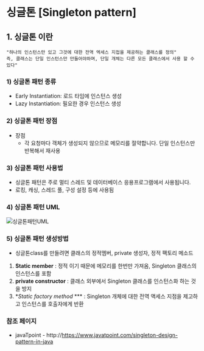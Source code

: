 # 싱글톤 [Singleton pattern]

## 1. 싱글톤 이란
```
"하나의 인스턴스만 있고 그것에 대한 전역 엑세스 지접을 제공하는 클래스를 정의"
즉, 클래스는 단일 인스턴스만 만들어야하며, 단일 개체는 다른 모든 클래스에서 사용 할 수 있다"
```

### 1) 싱글톤 패턴 종류
* Early Instantiation: 로드 타임에 인스턴스 생성
* Lazy Instantiation: 필요한 경우 인스턴스 생성

### 2) 싱글톤 패턴 장점
* 장점
 	- 각 요청마다 객체가 생성되지 않으므로 메모리를 절약합니다. 단일 인스턴스만 반복해서 재사용

### 3) 싱글톤 패턴 사용법
* 싱글톤 패턴은 주로 멀티 스레드 및 데이터베이스 응용프로그램에서 사용됩니다.
* 로킹, 캐싱, 스레드 풀, 구성 설정 등에 사용됨

### 4) 싱글톤 패턴 UML

![싱글톤패턴UML](https://www.javatpoint.com/images/designpattern/singleton.jpg)


### 5) 싱글톤 패턴 생성방법

- 싱글톤class를 만들려면 클래스의 정적멤버, private 생성자, 정적 팩토리 메소드 

1. **Static member** : 정적 이기 때문에 메모리를 한번만 가져옴, Singleton 클래스의 인스턴스를 포함
2. **private constructor** : 클래스 외부에서 Singleton 클래스를 인스턴스화 하는 것을 방지
3. **Static factory method* ***  : Singleton 개체에 대한 전역 액세스 지점을 제고하고 인스턴스를 호출자에게 반환









### 참조 페이지
- javaTpoint - http://https://www.javatpoint.com/singleton-design-pattern-in-java
